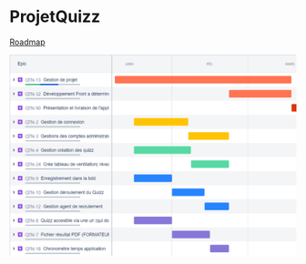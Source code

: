 # ProjetQuizz

[Roadmap](https://equipe-projet-ib.atlassian.net/jira/software/c/projects/QTN/boards/3/roadmap)

![Image Roadmap](ressource/ROADMAP_mois.png?raw=true)